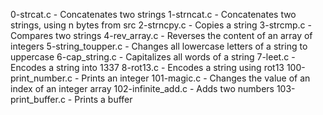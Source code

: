 0-strcat.c - Concatenates two strings
1-strncat.c - Concatenates two strings, using n bytes from src
2-strncpy.c - Copies a string
3-strcmp.c - Compares two strings
4-rev_array.c - Reverses the content of an array of integers
5-string_toupper.c - Changes all lowercase letters of a string to uppercase
6-cap_string.c - Capitalizes all words of a string
7-leet.c - Encodes a string into 1337
8-rot13.c - Encodes a string using rot13
100-print_number.c - Prints an integer
101-magic.c - Changes the value of an index of an integer array
102-infinite_add.c - Adds two numbers
103-print_buffer.c - Prints a buffer
